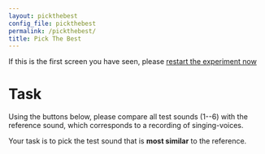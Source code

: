 ```yaml
---
layout: pickthebest
config_file: pickthebest
permalink: /pickthebest/
title: Pick The Best
---
```


If this is the first screen you have seen, please [restart the experiment
now]({{site.url}}/)

# Task

Using the buttons below, please compare all test sounds (1--6) with the
reference sound, which corresponds to a recording of singing-voices.

Your task is to pick the test sound that is **most similar** to the reference.
